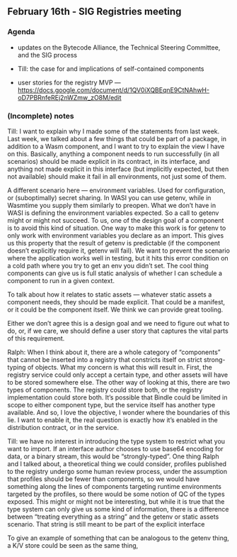 ## February 16th - SIG Registries meeting

### Agenda

- updates on the Bytecode Alliance, the Technical Steering Committee, and the SIG process

- Till: the case for and implications of self-contained components
- user stories for the registry MVP — https://docs.google.com/document/d/1QV0iXQBEqnE9CtNAhwH-oD7PBRnfeREj2nWZmw_zO8M/edit

### (Incomplete) notes
Till: I want to explain why I made some of the statements from last week.
Last week, we talked about a few things that could be part of a package, in addition to a Wasm component, and I want to try to explain the view I have on this.
Basically, anything a component needs to run successfully (in all scenarios) should be made explicit in its contract, in its interface, and anything not made explicit in this interface (but implicitly expected, but then not available) should make it fail in all environments, not just some of them.

A different scenario here — environment variables.  Used for configuration, or (suboptimally) secret sharing. In WASI you can use getenv, while in Wasmtime you supply them similarly to preopen. What we don’t have in WASI is defining the environment variables expected. So a call to getenv might or might not succeed. To us, one of the design goal of a component is to avoid this kind of situation.
One way to make this work is for getenv to only work with environment variables you declare as an import. This gives us this property that the result of getenv is predictable (if the component doesn’t explicitly require it, getenv will fail). We want to prevent the scenario where the application works well in testing, but it hits this error condition on a cold path where you try to get an env you didn’t set.
The cool thing components can give us is full static analysis of whether I can schedule a component to run in a given context.

To talk about how it relates to static assets — whatever static assets a component needs, they should be made explicit. That could be a manifest, or it could be the component itself. We think we can provide great tooling.

Either we don’t agree this is a design goal and we need to figure out what to do, or, if we care, we should define a user story that captures the vital parts of this requirement.


Ralph: When I think about it, there are a whole category of “components” that cannot be inserted into a registry that constricts itself on strict strong-typing of objects. What my concern is what this will result in. First, the registry service could only accept a certain type, and other assets will have to be stored somewhere else. The other way of looking at this, there are two types of components. The registry could store both, or the registry implementation could store both. It’s possible that Bindle could be limited in scope to either component type, but the service itself has another type available.
And so, I love the objective, I wonder where the boundaries of this lie. I want to enable it, the real question is exactly how it’s enabled in the distribution contract, or in the service.

Till: we have no interest in introducing the type system to restrict what you want to import. If an interface author chooses to use base64 encoding for data, or a binary stream, this would be “strongly-typed”. One thing Ralph and I talked about, a theoretical thing we could consider, profiles published to the registry undergo some human review process, under the assumption that profiles should be fewer than components, so we would have something along the lines of components targeting runtime environments targeted by the profiles, so there would be some notion of QC of the types exposed.
This might or might not be interesting, but while it is true that the type system can only give us some kind of information, there is a difference between “treating everything as a string” and the getenv or static assets scenario. That string is still meant to be part of the explicit interface

To give an example of something that can be analogous to the getenv thing, a K/V store could be seen as the same thing,

